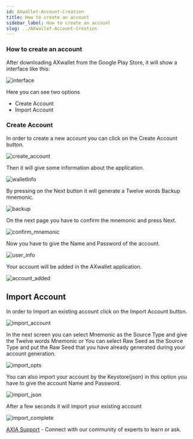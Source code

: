```yaml
---
id: AXwallet-Account-Creation
title: How to create an account
sidebar_label: How to create an account
slug: ../AXwallet-Account-Creation
---
```



### How to create an account
After downloading AXwallet from the Google Play Store, it will show a interface like this:

![interface](../assets/wallet/wallet_interface.png)

Here you can see two options
* Create Account
* Import Account

### Create Account

In order to create a new account you can click on the Create Account button.

![create_account](../assets/wallet/create_account.png)

Then it will give some information about the application.

![walletInfo](../assets/wallet/wallet_info.png)

By pressing on the Next button it will generate a Twelve words Backup mnemonic.

![backup](../assets/wallet/backup.png)

On the next page you have to confirm the mnemonic and press Next. 

![confirm_mnemonic](../assets/wallet/confirm_mnemonic.png)

Now you have to give the Name and Password of the account. 

![user_info](../assets/wallet/user_info.png)

Your account will be added in the AXwallet application.

![account_added](../assets/wallet/account_added.png)

## Import Account

In order to Import an existing account click on the Import Account button.

![import_account](../assets/wallet/import.png)

In the next screen you can select Mnemonic as the Source Type and give the Twelve words Mnemonic or You can select Raw Seed as the Source Type and put the Raw Seed that you have already generated during your account generation.

![import_opts](../assets/wallet/import_opts.png)

You can also import your account by the Keystore(json) in this option you have to give the account Name and Password.

![import_json](../assets/wallet/import_json.png)

 After a few seconds it will import your existing account

![import_complete](../assets/wallet/import_complete.png)


[AXIA Support](https://discord.gg/axianetwork) - Connect with our community of experts to learn or ask.

